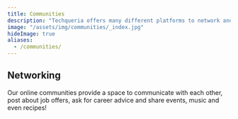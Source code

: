 ```yaml
---
title: Communities
description: "Techqueria offers many different platforms to network and connect with other Latinx in Tech. 🌐"
image: "/assets/img/communities/_index.jpg"
hideImage: true
aliases:
  - /communities/
---
```


## Networking

Our online communities provide a space to communicate with each other, post about job offers, ask for career advice and share events, music and even recipes!
